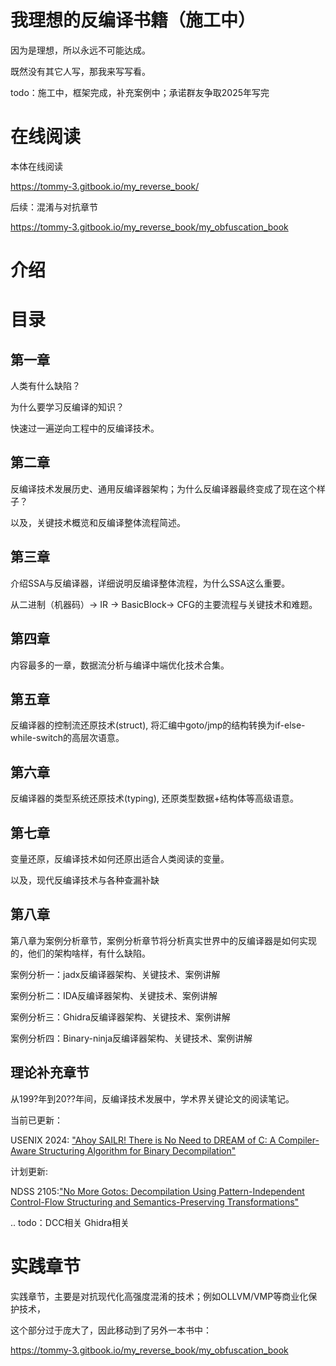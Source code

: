 # 我理想的反编译书籍（施工中）

因为是理想，所以永远不可能达成。

既然没有其它人写，那我来写写看。

todo：施工中，框架完成，补充案例中；承诺群友争取2025年写完

# 在线阅读

本体在线阅读

https://tommy-3.gitbook.io/my_reverse_book/

后续：混淆与对抗章节

https://tommy-3.gitbook.io/my_reverse_book/my_obfuscation_book

# 介绍



# 目录

## 第一章

人类有什么缺陷？

为什么要学习反编译的知识？

快速过一遍逆向工程中的反编译技术。

## 第二章

反编译技术发展历史、通用反编译器架构；为什么反编译器最终变成了现在这个样子？

以及，关键技术概览和反编译整体流程简述。

## 第三章

介绍SSA与反编译器，详细说明反编译整体流程，为什么SSA这么重要。

从二进制（机器码）→ IR → BasicBlock→ CFG的主要流程与关键技术和难题。

## 第四章

内容最多的一章，数据流分析与编译中端优化技术合集。

## 第五章

反编译器的控制流还原技术(struct), 将汇编中goto/jmp的结构转换为if-else-while-switch的高层次语意。

## 第六章

反编译器的类型系统还原技术(typing), 还原类型数据+结构体等高级语意。

## 第七章

变量还原，反编译技术如何还原出适合人类阅读的变量。

以及，现代反编译技术与各种查漏补缺

## 第八章

第八章为案例分析章节，案例分析章节将分析真实世界中的反编译器是如何实现的，他们的架构啥样，有什么缺陷。

案例分析一：jadx反编译器架构、关键技术、案例讲解

案例分析二：IDA反编译器架构、关键技术、案例讲解

案例分析三：Ghidra反编译器架构、关键技术、案例讲解

案例分析四：Binary-ninja反编译器架构、关键技术、案例讲解

## 理论补充章节

从199?年到20??年间，反编译技术发展中，学术界关键论文的阅读笔记。

当前已更新：

USENIX 2024: ["Ahoy SAILR! There is No Need to DREAM of C:
A Compiler-Aware Structuring Algorithm for Binary Decompilation"](https://www.zionbasque.com/files/publications/sailr_usenix24.pdf)

计划更新:

NDSS 2105:["No More Gotos: Decompilation Using Pattern-Independent Control-Flow Structuring and Semantics-Preserving Transformations"](https://www.ndss-symposium.org/ndss2015/ndss-2015-programme/no-more-gotos-decompilation-using-pattern-independent-control-flow-structuring-and-semantics/)

.. todo：DCC相关 Ghidra相关

# 实践章节

实践章节，主要是对抗现代化高强度混淆的技术；例如OLLVM/VMP等商业化保护技术，

这个部分过于庞大了，因此移动到了另外一本书中：

https://tommy-3.gitbook.io/my_reverse_book/my_obfuscation_book



